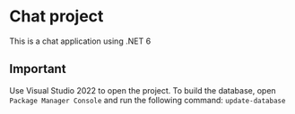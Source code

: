 # Chat project 
This is a chat application using .NET 6

## Important
Use Visual Studio 2022 to open the project. To build the database, open `Package Manager Console` and run the following command: `update-database` 
